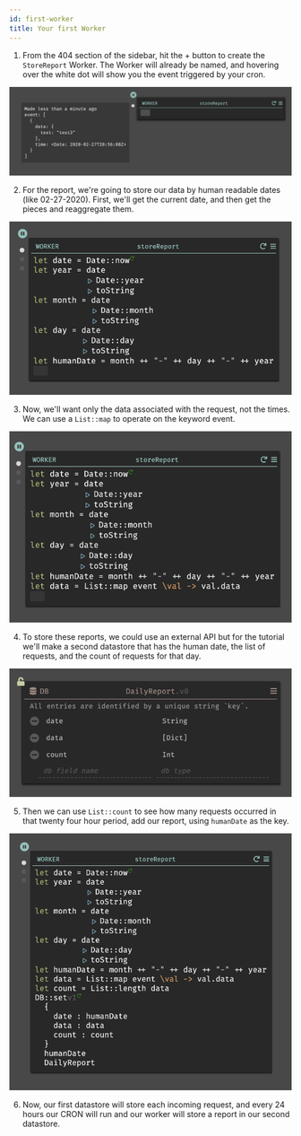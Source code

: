```yaml
---
id: first-worker
title: Your first Worker
---
```


1. From the 404 section of the sidebar, hit the + button to create the `StoreReport` Worker. The Worker will already be named, and hovering over the white dot will show you the event triggered by your cron.

![assets/gettingstarted/newworker.png](assets/gettingstarted/newworker.png)

2. For the report, we're going to store our data by human readable dates (like 02-27-2020). First, we'll get the current date, and then get the pieces and reaggregate them.

![assets/gettingstarted/humandate.png](assets/gettingstarted/humandate.png)

3. Now, we'll want only the data associated with the request, not the times. We can use a `List::map` to operate on the keyword event.

![assets/gettingstarted/dataonly.png](assets/gettingstarted/dataonly.png)

4. To store these reports, we could use an external API but for the tutorial we'll make a second datastore that has the human date, the list of requests, and the count of requests for that day.

![assets/gettingstarted/seconddatastore.png](assets/gettingstarted/seconddatastore.png)

5. Then we can use `List::count` to see how many requests occurred in that twenty four hour period, add our report, using `humanDate` as the key.

![assets/gettingstarted/dbsetworker.png](assets/gettingstarted/dbsetworker.png)

6. Now, our first datastore will store each incoming request, and every 24 hours our CRON will run and our worker will store a report in our second datastore.
